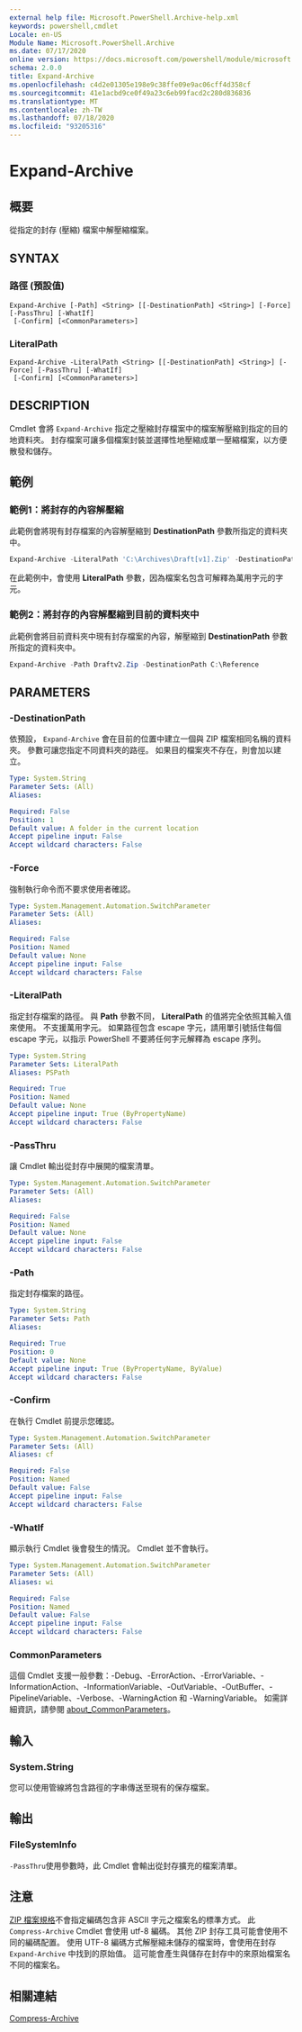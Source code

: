 ```yaml
---
external help file: Microsoft.PowerShell.Archive-help.xml
keywords: powershell,cmdlet
Locale: en-US
Module Name: Microsoft.PowerShell.Archive
ms.date: 07/17/2020
online version: https://docs.microsoft.com/powershell/module/microsoft.powershell.archive/expand-archive?view=powershell-7&WT.mc_id=ps-gethelp
schema: 2.0.0
title: Expand-Archive
ms.openlocfilehash: c4d2e01305e198e9c38ffe09e9ac06cff4d358cf
ms.sourcegitcommit: 41e1acbd9ce0f49a23c6eb99facd2c280d836836
ms.translationtype: MT
ms.contentlocale: zh-TW
ms.lasthandoff: 07/18/2020
ms.locfileid: "93205316"
---
```

# Expand-Archive

## 概要
從指定的封存 (壓縮) 檔案中解壓縮檔案。

## SYNTAX

### 路徑 (預設值)

```
Expand-Archive [-Path] <String> [[-DestinationPath] <String>] [-Force] [-PassThru] [-WhatIf]
 [-Confirm] [<CommonParameters>]
```

### LiteralPath

```
Expand-Archive -LiteralPath <String> [[-DestinationPath] <String>] [-Force] [-PassThru] [-WhatIf]
 [-Confirm] [<CommonParameters>]
```

## DESCRIPTION

Cmdlet 會將 `Expand-Archive` 指定之壓縮封存檔案中的檔案解壓縮到指定的目的地資料夾。 封存檔案可讓多個檔案封裝並選擇性地壓縮成單一壓縮檔案，以方便散發和儲存。

## 範例

### 範例1：將封存的內容解壓縮

此範例會將現有封存檔案的內容解壓縮到 **DestinationPath** 參數所指定的資料夾中。

```powershell
Expand-Archive -LiteralPath 'C:\Archives\Draft[v1].Zip' -DestinationPath C:\Reference
```

在此範例中，會使用 **LiteralPath** 參數，因為檔案名包含可解釋為萬用字元的字元。

### 範例2：將封存的內容解壓縮到目前的資料夾中

此範例會將目前資料夾中現有封存檔案的內容，解壓縮到 **DestinationPath** 參數所指定的資料夾中。

```powershell
Expand-Archive -Path Draftv2.Zip -DestinationPath C:\Reference
```

## PARAMETERS

### -DestinationPath

依預設， `Expand-Archive` 會在目前的位置中建立一個與 ZIP 檔案相同名稱的資料夾。 參數可讓您指定不同資料夾的路徑。 如果目的檔案夾不存在，則會加以建立。

```yaml
Type: System.String
Parameter Sets: (All)
Aliases:

Required: False
Position: 1
Default value: A folder in the current location
Accept pipeline input: False
Accept wildcard characters: False
```

### -Force

強制執行命令而不要求使用者確認。

```yaml
Type: System.Management.Automation.SwitchParameter
Parameter Sets: (All)
Aliases:

Required: False
Position: Named
Default value: None
Accept pipeline input: False
Accept wildcard characters: False
```

### -LiteralPath

指定封存檔案的路徑。 與 **Path** 參數不同， **LiteralPath** 的值將完全依照其輸入值來使用。 不支援萬用字元。 如果路徑包含 escape 字元，請用單引號括住每個 escape 字元，以指示 PowerShell 不要將任何字元解釋為 escape 序列。

```yaml
Type: System.String
Parameter Sets: LiteralPath
Aliases: PSPath

Required: True
Position: Named
Default value: None
Accept pipeline input: True (ByPropertyName)
Accept wildcard characters: False
```

### -PassThru

讓 Cmdlet 輸出從封存中展開的檔案清單。

```yaml
Type: System.Management.Automation.SwitchParameter
Parameter Sets: (All)
Aliases:

Required: False
Position: Named
Default value: None
Accept pipeline input: False
Accept wildcard characters: False
```

### -Path

指定封存檔案的路徑。

```yaml
Type: System.String
Parameter Sets: Path
Aliases:

Required: True
Position: 0
Default value: None
Accept pipeline input: True (ByPropertyName, ByValue)
Accept wildcard characters: False
```

### -Confirm

在執行 Cmdlet 前提示您確認。

```yaml
Type: System.Management.Automation.SwitchParameter
Parameter Sets: (All)
Aliases: cf

Required: False
Position: Named
Default value: False
Accept pipeline input: False
Accept wildcard characters: False
```

### -WhatIf

顯示執行 Cmdlet 後會發生的情況。 Cmdlet 並不會執行。

```yaml
Type: System.Management.Automation.SwitchParameter
Parameter Sets: (All)
Aliases: wi

Required: False
Position: Named
Default value: False
Accept pipeline input: False
Accept wildcard characters: False
```

### CommonParameters
這個 Cmdlet 支援一般參數：-Debug、-ErrorAction、-ErrorVariable、-InformationAction、-InformationVariable、-OutVariable、-OutBuffer、-PipelineVariable、-Verbose、-WarningAction 和 -WarningVariable。 如需詳細資訊，請參閱 [about_CommonParameters](https://go.microsoft.com/fwlink/?LinkID=113216)。

## 輸入

### System.String

您可以使用管線將包含路徑的字串傳送至現有的保存檔案。

## 輸出

### FileSystemInfo

`-PassThru`使用參數時，此 Cmdlet 會輸出從封存擴充的檔案清單。

## 注意

[ZIP 檔案規格](https://pkware.cachefly.net/webdocs/casestudies/APPNOTE.TXT)不會指定編碼包含非 ASCII 字元之檔案名的標準方式。 此 `Compress-Archive` Cmdlet 會使用 utf-8 編碼。 其他 ZIP 封存工具可能會使用不同的編碼配置。 使用 UTF-8 編碼方式解壓縮未儲存的檔案時，會使用在封存 `Expand-Archive` 中找到的原始值。 這可能會產生與儲存在封存中的來原始檔案名不同的檔案名。

## 相關連結

[Compress-Archive](compress-archive.md)
